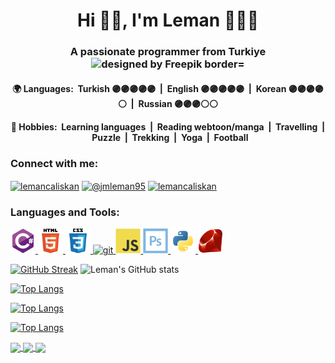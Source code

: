 <h1 align="center">Hi 👋🏻, I'm Leman 👩🏻‍💻</h1>
<h3 align="center"> A passionate programmer from Turkiye <img src="https://i.ibb.co/DzNQh5P/istanbul-1.png" alt="designed by Freepik border="0"></h3>

<h4 align="center">

🌍 Languages: &nbsp;**Turkish 🟣🟣🟣🟣🟣 &nbsp;|&nbsp; English 🟣🟣🟣🟣🟣 &nbsp;|&nbsp; Korean 🟣🟣🟣🟣⚪️ &nbsp;|&nbsp; Russian 🟣🟣🟣⚪️⚪**

🎨 Hobbies: &nbsp;**Learning languages &nbsp;|&nbsp; Reading webtoon/manga &nbsp;|&nbsp; Travelling &nbsp;|&nbsp; Puzzle &nbsp;|&nbsp; Trekking &nbsp;|&nbsp; Yoga &nbsp;|&nbsp; Football**

</h4>
<h3 align="left">Connect with me:</h3>
<p align="left">
<a href="https://linkedin.com/in/lemancaliskan" target="blank"><img align="center" src="https://raw.githubusercontent.com/rahuldkjain/github-profile-readme-generator/master/src/images/icons/Social/linked-in-alt.svg" alt="lemancaliskan" height="30" width="40" /></a>
<a href="https://medium.com/@jmleman95" target="blank"><img align="center" src="https://raw.githubusercontent.com/rahuldkjain/github-profile-readme-generator/master/src/images/icons/Social/medium.svg" alt="@jmleman95" height="30" width="40" /></a>
<a href="https://www.hackerrank.com/lemancaliskan" target="blank"><img align="center" src="https://raw.githubusercontent.com/rahuldkjain/github-profile-readme-generator/master/src/images/icons/Social/hackerrank.svg" alt="lemancaliskan" height="30" width="40" /></a>
</p>

<h3 align="left">Languages and Tools:</h3>
<p align="left">  <a href="https://www.w3schools.com/cs/" target="_blank" rel="noreferrer"> <img src="https://raw.githubusercontent.com/devicons/devicon/master/icons/csharp/csharp-original.svg" alt="csharp" width="40" height="40"/> </a> <a href="https://www.w3.org/html/" target="_blank" rel="noreferrer"> <img src="https://raw.githubusercontent.com/devicons/devicon/master/icons/html5/html5-original-wordmark.svg" alt="html5" width="40" height="40"/> </a> <a href="https://www.w3schools.com/css/" target="_blank" rel="noreferrer"> <img src="https://raw.githubusercontent.com/devicons/devicon/master/icons/css3/css3-original-wordmark.svg" alt="css3" width="40" height="40"/> </a> <a href="https://git-scm.com/" target="_blank" rel="noreferrer"> <img src="https://www.vectorlogo.zone/logos/git-scm/git-scm-icon.svg" alt="git" width="40" height="40"/> </a>  <a href="https://developer.mozilla.org/en-US/docs/Web/JavaScript" target="_blank" rel="noreferrer"> <img src="https://raw.githubusercontent.com/devicons/devicon/master/icons/javascript/javascript-original.svg" alt="javascript" width="40" height="40"/> </a> <a href="https://www.photoshop.com/en" target="_blank" rel="noreferrer"> <img src="https://raw.githubusercontent.com/devicons/devicon/master/icons/photoshop/photoshop-line.svg" alt="photoshop" width="40" height="40"/> </a> <a href="https://www.python.org" target="_blank" rel="noreferrer"> <img src="https://raw.githubusercontent.com/devicons/devicon/master/icons/python/python-original.svg" alt="python" width="40" height="40"/> </a> <a href="https://www.ruby-lang.org/en/" target="_blank" rel="noreferrer"> <img src="https://raw.githubusercontent.com/devicons/devicon/master/icons/ruby/ruby-original.svg" alt="ruby" width="40" height="40"/> </a> </p>

[![GitHub Streak](https://streak-stats.demolab.com?user=lemancaliskan&sideNums=A777EA&background=0D1117&ring=B0A7B6&fire=8D65C5&currStreakNum=A777EA&currStreakLabel=B0A7B6&sideLabels=B0A7B6&dates=A777EA)](https://git.io/streak-stats) 
![Leman's GitHub stats](https://github-readme-stats.vercel.app/api?username=lemancaliskan&show_icons=true&theme=dark_lilac)
  
[![Top Langs](https://github-readme-stats.vercel.app/api/top-langs/?username=lemancaliskan&show_icons=true&theme=dark_lilac)](https://github.com/lemancaliskan/github-readme-stats)
  
[![Top Langs](https://github-readme-stats.vercel.app/api/top-langs/?username=lemancaliskan&show_icons=true&theme=dark_lilac&exclude_repo=github-readme-stats,lemancaliskan.github.io)](https://github.com/lemancaliskan/github-readme-stats)
 
[![Top Langs](https://github-readme-stats.vercel.app/api/top-langs/?username=lemancaliskan&show_icons=true&theme=dark_lilac&langs_count=8)](https://github.com/lemancaliskan/github-readme-stats)
  
  
<a href="[#](https://github.com/lemancaliskan/github-readme-stats)">
  <img align="center" src="(https://github-readme-stats.vercel.app/api?username=lemancaliskan&show_icons=true&theme=dark_lilac)" />
</a>
  
<a href="#">
  <img align="center" src="#" />
</a>
  
<a href="#">
  <img align="center" src="#" />
</a>


